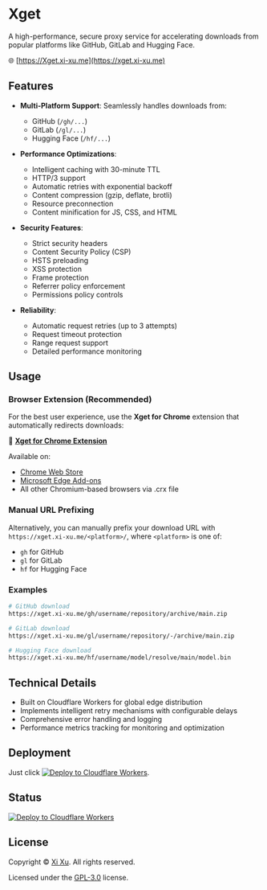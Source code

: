 # Xget

A high-performance, secure proxy service for accelerating downloads from popular platforms like GitHub, GitLab and Hugging Face.

🌐 [https://Xget.xi-xu.me](https://xget.xi-xu.me)

## Features

- **Multi-Platform Support**: Seamlessly handles downloads from:
  - GitHub (`/gh/...`)
  - GitLab (`/gl/...`)
  - Hugging Face (`/hf/...`)

- **Performance Optimizations**:
  - Intelligent caching with 30-minute TTL
  - HTTP/3 support
  - Automatic retries with exponential backoff
  - Content compression (gzip, deflate, brotli)
  - Resource preconnection
  - Content minification for JS, CSS, and HTML

- **Security Features**:
  - Strict security headers
  - Content Security Policy (CSP)
  - HSTS preloading
  - XSS protection
  - Frame protection
  - Referrer policy enforcement
  - Permissions policy controls

- **Reliability**:
  - Automatic request retries (up to 3 attempts)
  - Request timeout protection
  - Range request support
  - Detailed performance monitoring

## Usage

### Browser Extension (Recommended)

For the best user experience, use the **Xget for Chrome** extension that automatically redirects downloads:

🔗 **[Xget for Chrome Extension](https://github.com/xixu-me/Xget-for-Chrome)**

Available on:

- [Chrome Web Store](https://chromewebstore.google.com/detail/ajiejgobfcifcikbahpijopolfjoodgf)
- [Microsoft Edge Add-ons](https://microsoftedge.microsoft.com/addons/detail/hbfflpongojnfojbgadppjgnkabkpjea)
- All other Chromium-based browsers via .crx file

### Manual URL Prefixing

Alternatively, you can manually prefix your download URL with `https://xget.xi-xu.me/<platform>/`, where `<platform>` is one of:

- `gh` for GitHub
- `gl` for GitLab
- `hf` for Hugging Face

### Examples

```bash
# GitHub download
https://xget.xi-xu.me/gh/username/repository/archive/main.zip

# GitLab download
https://xget.xi-xu.me/gl/username/repository/-/archive/main.zip

# Hugging Face download
https://xget.xi-xu.me/hf/username/model/resolve/main/model.bin
```

## Technical Details

- Built on Cloudflare Workers for global edge distribution
- Implements intelligent retry mechanisms with configurable delays
- Comprehensive error handling and logging
- Performance metrics tracking for monitoring and optimization

## Deployment

Just click [![Deploy to Cloudflare Workers](https://deploy.workers.cloudflare.com/button)](https://deploy.workers.cloudflare.com/?url=https://github.com/xixu-me/Xget).

## Status

[![Deploy to Cloudflare Workers](https://github.com/xixu-me/xget/workflows/Deploy%20to%20Cloudflare%20Workers/badge.svg)](https://github.com/xixu-me/Xget/actions/workflows/deploy.yml)

## License

Copyright &copy; [Xi Xu](https://xi-xu.me). All rights reserved.

Licensed under the [GPL-3.0](LICENSE) license.  
